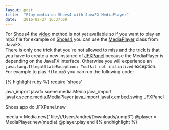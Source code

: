 ```yaml
---
layout: post
title:  "Play media on Shoes4 with JavaFX MediaPlayer"
date:   2016-02-27 16:37:00
---
```


For Shoes4 the [video](https://github.com/shoes/shoes4/issues/113) method is not yet available so if you want to play an mp3 file for example on [Shoes4](https://github.com/shoes/shoes4) you can use the [MediaPlayer](https://docs.oracle.com/javafx/2/api/javafx/scene/media/MediaPlayer.html) class from JavaFX.
<br />
There is only one trick that you're not allowed to miss and the trick is that you have to create a new instance of [JFXPanel](https://docs.oracle.com/javafx/2/api/javafx/embed/swing/JFXPanel.html) because the MediaPlayer is depending on the JavaFX interface. Otherwise you will experience an `java.lang.IllegalStateException: Toolkit not initialized` exception.
<br />
For example to play `file.mp3` you can run the following code:

{% highlight ruby %}
require 'shoes'

java_import javafx.scene.media.Media
java_import javafx.scene.media.MediaPlayer
java_import javafx.embed.swing.JFXPanel

Shoes.app do
  JFXPanel.new

  media = Media.new("file:///Users/andrei/Downloads/a.mp3")
  @player = MediaPlayer.new(media)
  @player.play
end
{% endhighlight %}
